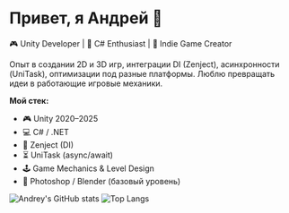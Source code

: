 # Привет, я Андрей 👋

🎮 Unity Developer | 🧩 C# Enthusiast | 🚀 Indie Game Creator

Опыт в создании 2D и 3D игр, интеграции DI (Zenject), асинхронности (UniTask), оптимизации под разные платформы.
Люблю превращать идеи в работающие игровые механики.

**Мой стек:**
- 🎮 Unity 2020–2025
- 💻 C# / .NET
- 🔌 Zenject (DI)
- ⏳ UniTask (async/await)
- 🕹 Game Mechanics & Level Design
- 🎨 Photoshop / Blender (базовый уровень)

![Andrey's GitHub stats](https://github-readme-stats.vercel.app/api?username=AndreyFh3&show_icons=true&theme=tokyonight)
![Top Langs](https://github-readme-stats.vercel.app/api/top-langs/?username=AndreyFh3&layout=compact&theme=tokyonight)
